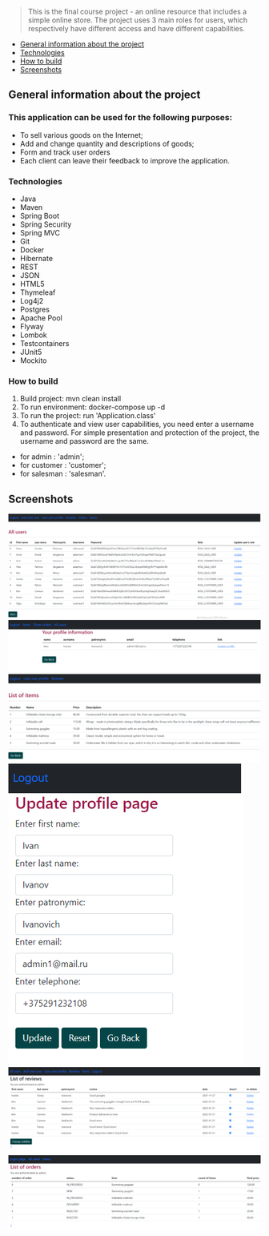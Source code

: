 > This is the final course project - an online resource that includes a simple online store. The project uses 3 main roles for users, which respectively have different access and have different capabilities.

* [General information about the project ](#general-information-about-the-project)
* [Technologies ](#technologies)
* [How to build ](#how-to-build)
* [Screenshots ](#screenshots)

## General information about the project

### This application can be used for the following purposes:
- To sell various goods on the Internet;
- Add and change quantity and descriptions of goods;
- Form and track user orders
- Each client can leave their feedback to improve the application.

### Technologies
- Java 
- Maven
- Spring Boot
- Spring Security
- Spring MVC
- Git
- Docker
- Hibernate
- REST
- JSON
- HTML5
- Thymeleaf
- Log4j2
- Postgres
- Apache Pool
- Flyway
- Lombok
- Testcontainers
- JUnit5
- Mockito

### How to build

1. Build project: mvn clean install
2. To run environment: docker-compose up -d
3. To run the project: run 'Application.class'
4. To authenticate and view user capabilities, you need enter a username and password. 
For simple presentation and protection of the project, the username and password are the same.
- for admin : 'admin';
- for customer : 'customer';
- for salesman : 'salesman'. 

## Screenshots
![users](./img/users.jpg)
![users_profile](./img/users_profile.jpg)
![list_of_items](./img/list_of_items.jpg)
![update_users_profiles](./img/update_users_profiles.jpg)
![list_of_reviews](./img/list_of_reviews.jpg)
![list_of_orders](./img/list_of_orders.jpg)







